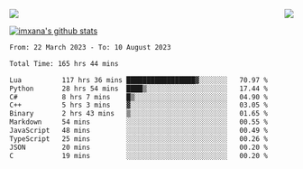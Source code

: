 <p>
  <a href="https://count.getloli.com/"><img src="https://count.getloli.com/get/@xana.readme?theme=moebooru-h"></a>
  <img src="https://weather-icon.journeyad.repl.co/@hangzhou?v=1" align="right">
</p>


<a href="https://github.com/imxana"><img align="center" src="https://github-readme-stats.vercel.app/api?username=imxana&show_icons=true&include_all_commits=true&hide_border=tru&custom_title=imxana%27s%20Github%20Stats" alt="imxana's github stats" /></a> 

<!--START_SECTION:waka-->

```txt
From: 22 March 2023 - To: 10 August 2023

Total Time: 165 hrs 44 mins

Lua          117 hrs 36 mins █████████████████▓░░░░░░░   70.97 %
Python       28 hrs 54 mins  ████▒░░░░░░░░░░░░░░░░░░░░   17.44 %
C#           8 hrs 7 mins    █▒░░░░░░░░░░░░░░░░░░░░░░░   04.90 %
C++          5 hrs 3 mins    ▓░░░░░░░░░░░░░░░░░░░░░░░░   03.05 %
Binary       2 hrs 43 mins   ▒░░░░░░░░░░░░░░░░░░░░░░░░   01.65 %
Markdown     54 mins         ░░░░░░░░░░░░░░░░░░░░░░░░░   00.55 %
JavaScript   48 mins         ░░░░░░░░░░░░░░░░░░░░░░░░░   00.49 %
TypeScript   25 mins         ░░░░░░░░░░░░░░░░░░░░░░░░░   00.26 %
JSON         20 mins         ░░░░░░░░░░░░░░░░░░░░░░░░░   00.20 %
C            19 mins         ░░░░░░░░░░░░░░░░░░░░░░░░░   00.20 %
```

<!--END_SECTION:waka-->
